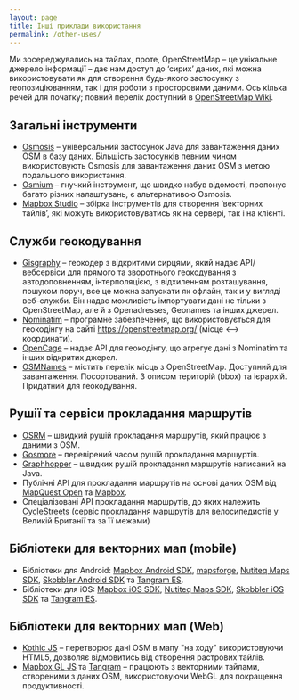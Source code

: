 ```yaml
---
layout: page
title: Інші приклади використання
permalink: /other-uses/
---
```


Ми зосереджувались на тайлах, проте, OpenStreetMap – це унікальне джерело інформації – дає нам доступ до ‘сирих’ даних, які можна використовувати як для створення будь-якого застосунку з геопозиціюванням, так і для роботи з просторовими даними. Ось кілька речей для початку; повний перелік доступний в [OpenStreetMap Wiki](http://wiki.openstreetmap.org/wiki/Frameworks).

## Загальні інструменти

*   [Osmosis](http://wiki.openstreetmap.org/wiki/Osmosis) – універсальний застосунок Java для завантаження даних OSM в базу даних. Більшість застосунків певним чином використовують Osmosis для завантаження даних OSM з метою подальшого використання.
*   [Osmium](http://wiki.openstreetmap.org/wiki/Osmium) – гнучкий інструмент, що швидко набув відомості, пропонує багато різних налаштувань, є альтернативою Osmosis.
*   [Mapbox Studio](https://www.mapbox.com/mapbox-studio/) – збірка інструментів для створення ‘векторних тайлів’, які можуть використовуватись як на сервері, так і на клієнті.

## Служби геокодування

*   [Gisgraphy](https://www.gisgraphy.com) – геокодер з відкритими сирцями, який надає API/вебсервіси для прямого та зворотнього геокодування з автодоповненням, інтерполяцією, з відхиленням розташування, пошуком поруч, все це можна запускати як офлайн, так и у вигляді веб-служби. Він надає можливість імпортувати дані не тільки з OpenStreetMap, але й з Openadresses, Geonames та інших джерел.
*   [Nominatim](https://nominatim.org) – програмне забезпечення, що використовується для геокодінгу на сайті <https://openstreetmap.org/> (місце <--> координати).
*   [OpenCage](https://opencagedata.com/) – надає API для геокодінгу, що агрегує дані з Nominatim та інших відкритих джерел.
*   [OSMNames](https://osmnames.org/) – містить перелік місць з OpenStreetMap. Доступний для завантаження. Посортований. З описом територій (bbox) та ієрархій. Придатний для геокодування.

## Рушії та сервіси прокладання маршрутів

*   [OSRM](http://project-osrm.org/) – швидкий рушій прокладання маршрутів, який працює з даними з OSM.
*   [Gosmore](http://sourceforge.net/projects/gosmore/) – перевірений часом рушій прокладання маршуртів.
*   [Graphhopper](http://graphhopper.com/) – швидких рушій прокладання маршрутів написаний на Java.
*   Публічні API для прокладання маршрутів на основі даних OSM від [MapQuest Open](http://open.mapquestapi.com/directions/) та [Mapbox](https://www.mapbox.com/directions/).
*   Спеціалізовані API прокладання маршрутів, до яких належить [CycleStreets](https://www.cyclestreets.net/api/) (сервіс прокладання маршрутів для велосипедистів у Великій Британії та за її межами)

## Бібліотеки для векторних мап (mobile)

*   Бібліотеки для Android: [Mapbox Android SDK](https://www.mapbox.com/android-sdk/), [mapsforge](http://mapsforge.org/), [Nutiteq Maps SDK](https://developer.nutiteq.com/), [Skobbler Android SDK](http://developer.skobbler.com/) та [Tangram ES](https://github.com/tangrams/tangram-es/).
*   Бібліотеки для iOS: [Mapbox iOS SDK](https://www.mapbox.com/ios-sdk/), [Nutiteq Maps SDK](https://developer.nutiteq.com/), [Skobbler iOS SDK](http://developer.skobbler.com/) та [Tangram ES](https://github.com/tangrams/tangram-es/).

## Бібліотеки для векторних мап (Web)

*   [Kothic JS](https://github.com/kothic/kothic-js) – перетворює дані OSM в мапу "на ходу" використовуючи  HTML5, дозволяє відмовитись від створення растрових тайлів.
*   [Mapbox GL JS](https://www.mapbox.com/mapbox-gl-js/) та [Tangram](http://tangrams.github.io/tangram/) – працюють з векторними тайлами, створеними з даних OSM, використовуючи WebGL для покращення продуктивності.
